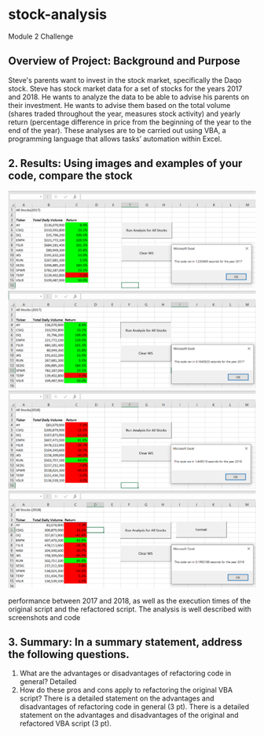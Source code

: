 # stock-analysis
Module 2 Challenge


## Overview of Project: Background and Purpose
Steve's parents want to invest in the stock market, specifically the Daqo stock. Steve has stock market data for a set of stocks for the years 2017 and 2018. He wants to analyze the data to be able to advise his parents on their investment. He wants to advise them based on the total volume (shares traded throughout the year, measures stock activity) and yearly return (percentage difference in price from the beginning of the year to the end of the year). These analyses are to be carried out using VBA, a programming language that allows tasks’ automation within Excel. 

## 2. Results: Using images and examples of your code, compare the stock

![image1](/Resources/AllStockAnalysis_2017.png)
![image2](/Resources/VBA_Challenge_2017.PNG)
![image3](/Resources/AllStockAnalysis_2018.png)
![image4](/Resources/VBA_Challenge_2018.PNG)

performance between 2017 and 2018, as well as the execution times
of the original script and the refactored script.
The analysis is well described with screenshots and code

## 3. Summary: In a summary statement, address the following questions.
  1. What are the advantages or disadvantages of refactoring code in general? Detailed
  2. How do these pros and cons apply to refactoring the original VBA script?
There is a detailed statement on the advantages and
disadvantages of refactoring code in general (3 pt).
There is a detailed statement on the advantages and
disadvantages of the original and refactored VBA script (3 pt).
